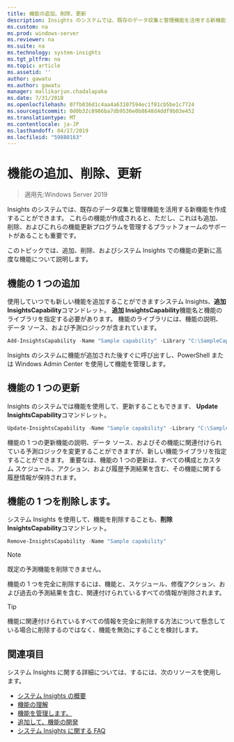```yaml
---
title: 機能の追加、削除、更新
description: Insights のシステムでは、既存のデータ収集と管理機能を活用する新機能を作成することができます。 また、プラットフォームのサポートを追加、削除、およびこれらの機能更新プログラムを管理するがあることが重要です。 このトピックでは、追加、削除、およびシステム Insights での機能の更新に高度な機能について説明します。
ms.custom: na
ms.prod: windows-server
ms.reviewer: na
ms.suite: na
ms.technology: system-insights
ms.tgt_pltfrm: na
ms.topic: article
ms.assetid: ''
author: gawatu
ms.author: gawatu
manager: mallikarjun.chadalapaka
ms.date: 7/31/2018
ms.openlocfilehash: 07fb036d1c4aa4a63107594ec1f81cb5be1c7724
ms.sourcegitcommit: 0d0b32c8986ba7db9536e0b8648d4ddf9b03e452
ms.translationtype: MT
ms.contentlocale: ja-JP
ms.lasthandoff: 04/17/2019
ms.locfileid: "59880163"
---
```

# <a name="adding-removing-and-updating-capabilities"></a>機能の追加、削除、更新

>適用先:Windows Server 2019

Insights のシステムでは、既存のデータ収集と管理機能を活用する新機能を作成することができます。 これらの機能が作成されると、ただし、これはも追加、削除、およびこれらの機能更新プログラムを管理するプラットフォームのサポートがあることも重要です。 

このトピックでは、追加、削除、およびシステム Insights での機能の更新に高度な機能について説明します。 

## <a name="adding-a-capability"></a>機能の 1 つの追加
使用していつでも新しい機能を追加することができますシステム Insights、**追加 InsightsCapability**コマンドレット。 **追加 InsightsCapability**機能名と機能のライブラリを指定する必要があります。 機能のライブラリには、機能の説明、データ ソース、および予測ロジックが含まれています。

```PowerShell
Add-InsightsCapability -Name "Sample capability" -Library "C:\SampleCapability.dll"
```

Insights のシステムに機能が追加された後すぐに呼び出すし、PowerShell または Windows Admin Center を使用して機能を管理します。 

## <a name="updating-a-capability"></a>機能の 1 つの更新
Insights のシステムでは機能を使用して、更新することもできます、 **Update InsightsCapability**コマンドレット。

```PowerShell
Update-InsightsCapability -Name "Sample capability" -Library "C:\SampleCapabilityv2.dll"
```

機能の 1 つの更新機能の説明、データ ソース、およびその機能に関連付けられている予測ロジックを変更することができますが、新しい機能ライブラリを指定することができます。 重要なは、機能の 1 つの更新は、すべての構成とカスタム スケジュール、アクション、および履歴予測結果を含む、その機能に関する履歴情報が保持されます。 

## <a name="removing-a-capability"></a>機能の 1 つを削除します。
システム Insights を使用して、機能を削除することも、**削除 InsightsCapability**コマンドレット。 

```PowerShell
Remove-InsightsCapability -Name "Sample capability" 
```
>[!NOTE]
>既定の予測機能を削除できません。

機能の 1 つを完全に削除するには、機能と、スケジュール、修復アクション、および過去の予測結果を含む、関連付けられているすべての情報が削除されます。 

>[!TIP]
>機能に関連付けられているすべての情報を完全に削除する方法について懸念している場合に削除するのではなく、機能を無効にすることを検討します。 

## <a name="see-also"></a>関連項目
システム Insights に関する詳細については、するには、次のリソースを使用します。

- [システム Insights の概要](overview.md)
- [機能の理解](understanding-capabilities.md)
- [機能を管理します。](managing-capabilities.md)
- [追加して、機能の開発](adding-and-developing-capabilities.md)
- [システム Insights に関する FAQ](faq.md)